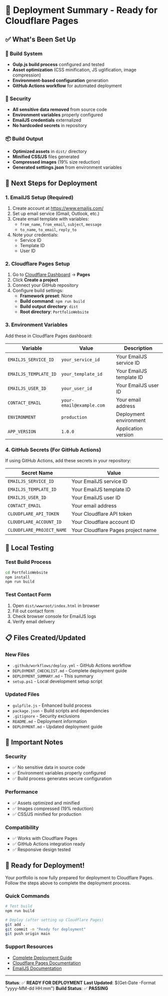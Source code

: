 # 🚀 Deployment Summary - Ready for Cloudflare Pages

## ✅ What's Been Set Up

### 🔧 Build System
- **Gulp.js build process** configured and tested
- **Asset optimization** (CSS minification, JS uglification, image compression)
- **Environment-based configuration** generation
- **GitHub Actions workflow** for automated deployment

### 🔐 Security
- **All sensitive data removed** from source code
- **Environment variables** properly configured
- **EmailJS credentials** externalized
- **No hardcoded secrets** in repository

### 📦 Build Output
- **Optimized assets** in `dist/` directory
- **Minified CSS/JS** files generated
- **Compressed images** (19% size reduction)
- **Generated settings.json** from environment variables

## 🎯 Next Steps for Deployment

### 1. EmailJS Setup (Required)
1. Create account at https://www.emailjs.com/
2. Set up email service (Gmail, Outlook, etc.)
3. Create email template with variables:
   - `from_name`, `from_email`, `subject`, `message`
   - `to_name`, `to_email`, `reply_to`
4. Note your credentials:
   - Service ID
   - Template ID
   - User ID

### 2. Cloudflare Pages Setup
1. Go to [Cloudflare Dashboard](https://dash.cloudflare.com/) → **Pages**
2. Click **Create a project**
3. Connect your GitHub repository
4. Configure build settings:
   - **Framework preset**: None
   - **Build command**: `npm run build`
   - **Build output directory**: `dist`
   - **Root directory**: `PortfolioWebsite`

### 3. Environment Variables
Add these in Cloudflare Pages dashboard:

| Variable | Value | Description |
|----------|-------|-------------|
| `EMAILJS_SERVICE_ID` | `your_service_id` | Your EmailJS service ID |
| `EMAILJS_TEMPLATE_ID` | `your_template_id` | Your EmailJS template ID |
| `EMAILJS_USER_ID` | `your_user_id` | Your EmailJS user ID |
| `CONTACT_EMAIL` | `your-email@example.com` | Your email address |
| `ENVIRONMENT` | `production` | Deployment environment |
| `APP_VERSION` | `1.0.0` | Application version |

### 4. GitHub Secrets (For GitHub Actions)
If using GitHub Actions, add these secrets in your repository:

| Secret Name | Value |
|-------------|-------|
| `EMAILJS_SERVICE_ID` | Your EmailJS service ID |
| `EMAILJS_TEMPLATE_ID` | Your EmailJS template ID |
| `EMAILJS_USER_ID` | Your EmailJS user ID |
| `CONTACT_EMAIL` | Your email address |
| `CLOUDFLARE_API_TOKEN` | Your Cloudflare API token |
| `CLOUDFLARE_ACCOUNT_ID` | Your Cloudflare account ID |
| `CLOUDFLARE_PROJECT_NAME` | Your Cloudflare Pages project name |

## 🔧 Local Testing

### Test Build Process
```bash
cd PortfolioWebsite
npm install
npm run build
```

### Test Contact Form
1. Open `dist/wwwroot/index.html` in browser
2. Fill out contact form
3. Check browser console for EmailJS logs
4. Verify email delivery

## 📋 Files Created/Updated

### New Files
- `.github/workflows/deploy.yml` - GitHub Actions workflow
- `DEPLOYMENT_CHECKLIST.md` - Complete deployment guide
- `DEPLOYMENT_SUMMARY.md` - This summary
- `setup.ps1` - Local development setup script

### Updated Files
- `gulpfile.js` - Enhanced build process
- `package.json` - Build scripts and dependencies
- `.gitignore` - Security exclusions
- `README.md` - Deployment information
- `DEPLOYMENT.md` - Updated deployment guide

## 🚨 Important Notes

### Security
- ✅ No sensitive data in source code
- ✅ Environment variables properly configured
- ✅ Build process generates secure configuration

### Performance
- ✅ Assets optimized and minified
- ✅ Images compressed (19% reduction)
- ✅ CSS/JS minified for production

### Compatibility
- ✅ Works with Cloudflare Pages
- ✅ GitHub Actions integration ready
- ✅ Responsive design tested

## 🎉 Ready for Deployment!

Your portfolio is now fully prepared for deployment to Cloudflare Pages. Follow the steps above to complete the deployment process.

### Quick Commands
```bash
# Test build
npm run build

# Deploy (after setting up Cloudflare Pages)
git add .
git commit -m "Ready for deployment"
git push origin main
```

### Support Resources
- [Complete Deployment Guide](./DEPLOYMENT_CHECKLIST.md)
- [Cloudflare Pages Documentation](https://developers.cloudflare.com/pages/)
- [EmailJS Documentation](https://www.emailjs.com/docs/)

---

**Status**: ✅ **READY FOR DEPLOYMENT**
**Last Updated**: $(Get-Date -Format "yyyy-MM-dd HH:mm")
**Build Status**: ✅ **PASSING**

